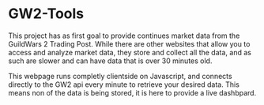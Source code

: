 # GW2-Tools
This project has as first goal to provide continues market data from the GuildWars 2 Trading Post. While there are other 
websites that allow you to access and analyze market data, they store and collect all the data, and as such are slower and 
can have data that is over 30 minutes old.

This webpage runs completly clientside on Javascript, and connects directly to the GW2 api every minute to retrieve your desired
data. This means non of the data is being stored, it is here to provide a live dashbpard.